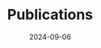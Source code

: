 ---
title: 'Publications'
date: 2024-09-06
type: landing

# # View.
# view: citation

# # Optional header image (relative to `static/media/` folder).
# banner:
#   caption: ''
#   image: ''
# ---

design:
  # Section spacing
  spacing: '5rem'

# Page sections
sections:
#   - block: collection
#     content:
#       title: Publications
#       text: ""
#       filters:
#         folders:
#           - current_projects
#     design:
#       view: article-grid
#       fill_image: true
#       columns: 3
#   - block: collection
#     content:
#       title: Past Projects
#       text: ""
#       filters:
#         folders:
#           - past_projects
#     design:
#       view: article-grid
#       fill_image: true
#       columns: 3
  # - block: collection
  #   content:
  #     title: Publications
  #     text: ""
  #     filters:
  #       folders:
  #         - publications
  #       featured_only: false
  #   design:
  #     view: citation
# Rather than using a citation view, instead use a basic markdown view with manually-added publication information.
  - block: markdown
    design:
      columns: '1'
      css_style: 'max-width: 1200px; text-align: center; margin: auto; '
    content:
      title: Publications
      text: |
        <p style="text-align: left;"><b style="font-size: large;">2024</b></p>
        <ul style="list-style-position: inside; padding-left: 0;">
          <li style="font-size: medium; text-align: left;">Hiep Nguyen, Haiyang Tang, Matthew Alger, Antoine Marchal, <b>Eric G. M. Muller</b>, Cheng Soon Ong, N. M. McClure-Griffiths. TPCNet: Representation learning for HI mapping <i>Monthly Notices of the Royal Astronomical Society, Volume XX, Issue X, November 2024, Pages XXX</i><br><a href="http://arxiv.org/abs/2411.13325">arxiv</a> <a href="https://doi.org/10.48550/arXiv.2411.13325">DOI</a></li>
        </ul>
  
---
